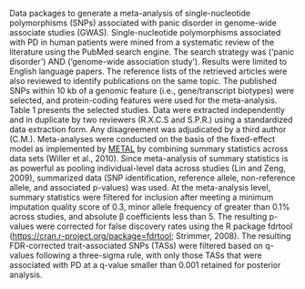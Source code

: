 Data packages to generate a meta-analysis of single-nucleotide polymorphisms (SNPs) associated with panic disorder in genome-wide associate studies (GWAS).
Single-nucleotide polymorphisms associated with PD in human patients were mined from a systematic review of the literature using the PubMed search engine. The search strategy was (‘panic disorder’) AND (‘genome-wide association study’). Results were limited to English language papers. The reference lists of the retrieved articles were also reviewed to identify publications on the same topic. The published SNPs within 10 kb of a genomic feature (i.e., gene/transcript biotypes) were selected, and protein-coding features were used for the meta-analysis. Table 1 presents the selected studies. Data were extracted independently and in duplicate by two reviewers (R.X.C.S and S.P.R.) using a standardized data extraction form. Any disagreement was adjudicated by a third author (C.M.).
Meta-analyses were conducted on the basis of the fixed-effect model as implemented by [METAL](https://genome.sph.umich.edu/wiki/METAL_Documentation) by combining summary statistics across data sets (Willer et al., 2010)⁠. Since meta-analysis of summary statistics is as powerful as pooling individual-level data across studies (Lin and Zeng, 2009)⁠, summarized data (SNP identification, reference allele, non-reference allele, and associated p-values) was used. At the meta-analysis level, summary statistics were filtered for inclusion after meeting a minimum imputation quality score of 0.3, minor allele frequency of greater than 0.1% across studies, and absolute β coefficients less than 5. The resulting p-values were corrected for false discovery rates using the R package fdrtool (https://cran.r-project.org/package=fdrtool; Strimmer, 2008)⁠. The resulting FDR-corrected trait-associated SNPs (TASs) were filtered based on q-values following a three-sigma rule, with only those TASs that were associated with PD at a q-value smaller than 0.001 retained for posterior analysis.
